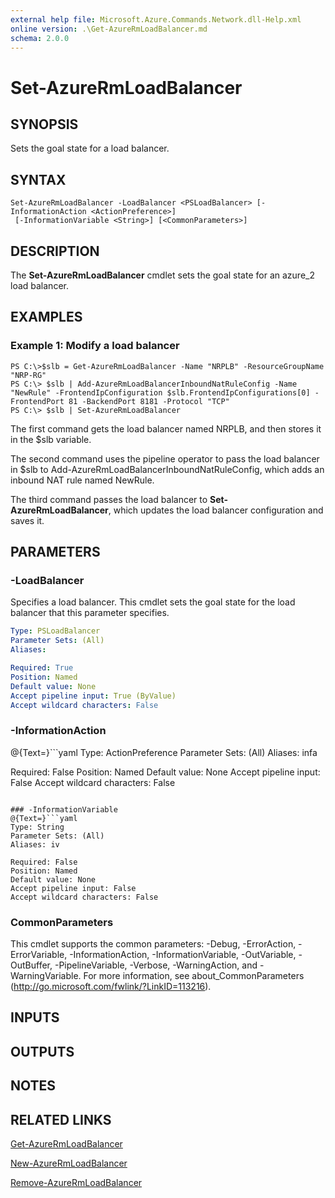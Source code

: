 ```yaml
---
external help file: Microsoft.Azure.Commands.Network.dll-Help.xml
online version: .\Get-AzureRmLoadBalancer.md
schema: 2.0.0
---
```


# Set-AzureRmLoadBalancer

## SYNOPSIS
Sets the goal state for a load balancer.

## SYNTAX

```
Set-AzureRmLoadBalancer -LoadBalancer <PSLoadBalancer> [-InformationAction <ActionPreference>]
 [-InformationVariable <String>] [<CommonParameters>]
```

## DESCRIPTION
The **Set-AzureRmLoadBalancer** cmdlet sets the goal state for an azure_2 load balancer.

## EXAMPLES

### Example 1: Modify a load balancer
```
PS C:\>$slb = Get-AzureRmLoadBalancer -Name "NRPLB" -ResourceGroupName "NRP-RG"
PS C:\> $slb | Add-AzureRmLoadBalancerInboundNatRuleConfig -Name "NewRule" -FrontendIpConfiguration $slb.FrontendIpConfigurations[0] -FrontendPort 81 -BackendPort 8181 -Protocol "TCP"
PS C:\> $slb | Set-AzureRmLoadBalancer
```

The first command gets the load balancer named NRPLB, and then stores it in the $slb variable.

The second command uses the pipeline operator to pass the load balancer in $slb to Add-AzureRmLoadBalancerInboundNatRuleConfig, which adds an inbound NAT rule named NewRule.

The third command passes the load balancer to **Set-AzureRmLoadBalancer**, which updates the load balancer configuration and saves it.

## PARAMETERS

### -LoadBalancer
Specifies a load balancer.
This cmdlet sets the goal state for the load balancer that this parameter specifies.

```yaml
Type: PSLoadBalancer
Parameter Sets: (All)
Aliases: 

Required: True
Position: Named
Default value: None
Accept pipeline input: True (ByValue)
Accept wildcard characters: False
```

### -InformationAction
@{Text=}```yaml
Type: ActionPreference
Parameter Sets: (All)
Aliases: infa

Required: False
Position: Named
Default value: None
Accept pipeline input: False
Accept wildcard characters: False
```

### -InformationVariable
@{Text=}```yaml
Type: String
Parameter Sets: (All)
Aliases: iv

Required: False
Position: Named
Default value: None
Accept pipeline input: False
Accept wildcard characters: False
```

### CommonParameters
This cmdlet supports the common parameters: -Debug, -ErrorAction, -ErrorVariable, -InformationAction, -InformationVariable, -OutVariable, -OutBuffer, -PipelineVariable, -Verbose, -WarningAction, and -WarningVariable. For more information, see about_CommonParameters (http://go.microsoft.com/fwlink/?LinkID=113216).

## INPUTS

## OUTPUTS

## NOTES

## RELATED LINKS

[Get-AzureRmLoadBalancer](.\Get-AzureRmLoadBalancer.md)

[New-AzureRmLoadBalancer](.\New-AzureRmLoadBalancer.md)

[Remove-AzureRmLoadBalancer](.\Remove-AzureRmLoadBalancer.md)

